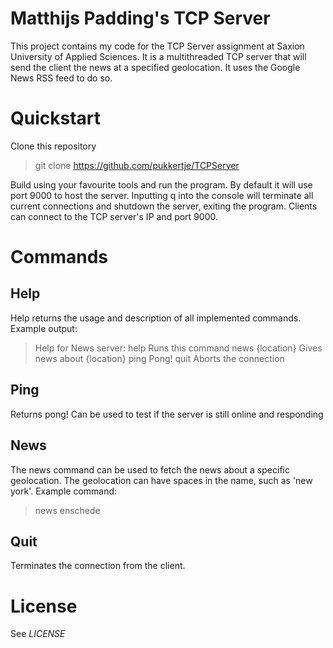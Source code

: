 # Matthijs Padding's TCP Server
This project contains my code for the TCP Server assignment at Saxion University of Applied Sciences.
It is a multithreaded TCP server that will send the client the news at a specified geolocation. It uses the Google News
RSS feed to do so.

# Quickstart
Clone this repository
> git clone https://github.com/pukkertje/TCPServer

Build using your favourite tools and run the program.
By default it will use port 9000 to host the server. Inputting q into the console will terminate all current connections
and shutdown the server, exiting the program. Clients can connect to the TCP server's IP and port 9000.

# Commands
## Help
Help returns the usage and description of all implemented commands. Example output:
> Help for News server:
> help            Runs this command
> news {location} Gives news about {location}
> ping            Pong!
> quit            Aborts the connection

## Ping
Returns pong! Can be used to test if the server is still online and responding

## News
The news command can be used to fetch the news about a specific geolocation. The geolocation can have spaces in the name,
such as 'new york'. Example command:
> news enschede

## Quit
Terminates the connection from the client.

# License
See _LICENSE_
